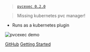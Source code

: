 <!-- _coverpage.md -->

> [`pvcexec 0.2.0`](https://github.com/kubextender/pvcexec/releases/latest)

> Missing kubernetes pvc manager!

- Runs as a kubernetes plugin

![pvcexec demo](/_media/pvcexec-demo.gif ':size=1240')

<script id="asciicast-WP0Rb2okU8tKOQkSfMlFqPglL" src="https://asciinema.org/a/WP0Rb2okU8tKOQkSfMlFqPglL.js" async></script>

[GitHub](https://github.com/kubextender/pvcexec/)
[Getting Started](#getting-started)

